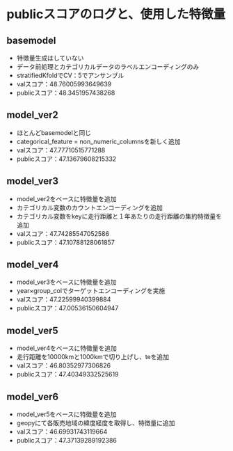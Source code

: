 # publicスコアのログと、使用した特徴量
## basemodel
- 特徴量生成はしていない
- データ前処理とカテゴリカルデータのラベルエンコーディングのみ
- stratifiedKfoldでCV：5でアンサンブル
- valスコア：48.76005993649639
- publicスコア：48.3451957438268

## model_ver2
- ほとんどbasemodelと同じ
- categorical_feature = non_numeric_columnsを新しく追加
- valスコア：47.77710515771288
- publicスコア：47.13679608215332


## model_ver3
- model_ver2をベースに特徴量を追加
- カテゴリカル変数のカウントエンコーディングを追加
- カテゴリカル変数をkeyに走行距離と１年あたりの走行距離の集約特徴量を追加
- valスコア：47.74285547052586
- publicスコア：47.10788128061857

## model_ver4
- model_ver3をベースに特徴量を追加
- year×group_colでターゲットエンコーディングを実施
- valスコア：47.22599940399884
- publicスコア：47.00536150604947


## model_ver5
- model_ver4をベースに特徴量を追加
- 走行距離を10000kmと1000kmで切り上げし、teを追加
- valスコア：46.80352977306826
- publicスコア：47.40349332525619

## model_ver6
- model_ver5をベースに特徴量を追加
- geopyにて各販売地域の緯度経度を取得し、特徴量に追加
- valスコア：46.69931743119664
- publicスコア：47.37139289192386


